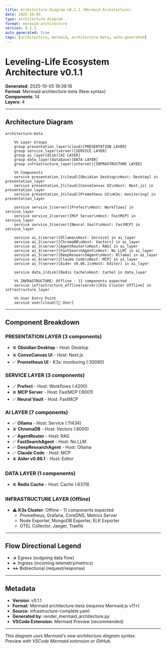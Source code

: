 ```yaml
---
title: Architecture Diagram v0.1.1 (Mermaid Architecture)
date: 2025-10-05
type: architecture-diagram
format: mermaid-architecture
version: 0.1.1
auto_generated: true
tags: [architecture, mermaid, architecture-beta, auto-generated]
---
```


# Leveling-Life Ecosystem Architecture v0.1.1

**Generated**: 2025-10-05 19:39:18  
**Format**: Mermaid architecture-beta (New syntax)  
**Components**: 14  
**Layers**: 4

---

## Architecture Diagram

```mermaid
architecture-beta

    %% Layer Groups
    group presentation_layer(cloud)[PRESENTATION LAYER]
    group service_layer(server)[SERVICE LAYER]
    group ai_layer(disk)[AI LAYER]
    group data_layer(database)[DATA LAYER]
    group infrastructure_layer(internet)[INFRASTRUCTURE LAYER]

    %% Components
    service presentation_1(cloud)[Obsidian Desktop\nHost: Desktop] in presentation_layer
    service presentation_2(cloud)[ConvoCanvas UI\nHost: Next.js] in presentation_layer
    service presentation_3(cloud)[Prometheus UI\nK3s: monitoring] in presentation_layer

    service service_1(server)[Prefect\nHost: Workflows] in service_layer
    service service_2(server)[MCP Server\nHost: FastMCP] in service_layer
    service service_3(server)[Neural Vault\nHost: FastMCP] in service_layer

    service ai_1(server)[Ollama\nHost: Service] in ai_layer
    service ai_2(server)[ChromaDB\nHost: Vectors] in ai_layer
    service ai_3(server)[AgentRouter\nHost: RAG] in ai_layer
    service ai_4(server)[FastSearchAgent\nHost: No LLM] in ai_layer
    service ai_5(server)[DeepResearchAgent\nHost: Ollama] in ai_layer
    service ai_6(server)[Claude Code\nHost: MCP] in ai_layer
    service ai_7(server)[Aider v0.86.1\nHost: Editor] in ai_layer

    service data_1(disk)[Redis Cache\nHost: Cache] in data_layer

    %% INFRASTRUCTURE: Offline - 11 components expected
    service infrastructure_offline(server)[K3s Cluster Offline] in infrastructure_layer

    %% User Entry Point
    service user(cloud)[👤 User]

```

---

## Component Breakdown


### PRESENTATION LAYER (3 components)

- ⏸️ **Obsidian Desktop** - Host: Desktop
- ⏸️ **ConvoCanvas UI** - Host: Next.js
- ✅ **Prometheus UI** - K3s: monitoring (:30090)

### SERVICE LAYER (3 components)

- ✅ **Prefect** - Host: Workflows (:4200)
- ⏸️ **MCP Server** - Host: FastMCP (:8001)
- ✅ **Neural Vault** - Host: FastMCP

### AI LAYER (7 components)

- ✅ **Ollama** - Host: Service (:11434)
- ⏸️ **ChromaDB** - Host: Vectors (:8000)
- ✅ **AgentRouter** - Host: RAG
- ✅ **FastSearchAgent** - Host: No LLM
- ✅ **DeepResearchAgent** - Host: Ollama
- ✅ **Claude Code** - Host: MCP
- ⏸️ **Aider v0.86.1** - Host: Editor

### DATA LAYER (1 components)

- ⏸️ **Redis Cache** - Host: Cache (:6379)

### INFRASTRUCTURE LAYER (Offline)

- ⚠️ **K3s Cluster**: Offline - 11 components expected
  - Prometheus, Grafana, CoreDNS, Metrics Server
  - Node Exporter, MongoDB Exporter, ELK Exporter
  - OTEL Collector, Jaeger, Traefik

---

## Flow Directional Legend

- **→** Egress (outgoing data flow)
- **←** Ingress (incoming telemetry/metrics)
- **↔** Bidirectional (request/response)

---

## Metadata

- **Version**: v0.1.1
- **Format**: Mermaid architecture-beta (requires Mermaid.js v11+)
- **Source**: infrastructure-complete.yaml
- **Generated by**: render_mermaid_architecture.py
- **VSCode Extension**: Mermaid Preview (recommended)

---

*This diagram uses Mermaid's new architecture diagram syntax.*  
*Preview with VSCode Mermaid extension or GitHub.*
